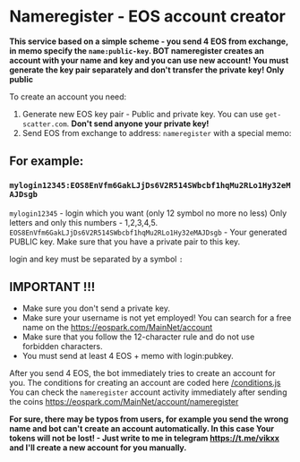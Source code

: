# Nameregister - EOS account creator

**This service based on a simple scheme - you send 4 EOS from exchange, in memo specify the `name:public-key`. BOT nameregister creates an account with your name and key and you can use new account!
You must generate the key pair separately and don't transfer the private key! Only public**

To create an account you need:

1) Generate new EOS key pair - Public and private key. You can use `get-scatter.com`. **Don't send anyone your private key!**
2) Send EOS from exchange to address: `nameregister` with a special memo:

## For example:
### `mylogin12345:EOS8EnVfm6GakLJjDs6V2R514SWbcbf1hqMu2RLo1Hy32eMAJDsgb`

`mylogin12345` - login which you want (only 12 symbol no more no less) Only letters and only this numbers - 1,2,3,4,5.
`EOS8EnVfm6GakLJjDs6V2R514SWbcbf1hqMu2RLo1Hy32eMAJDsgb` - Your generated PUBLIC key. Make sure that you have a private pair to this key.

login and key must be separated by a symbol `:`

## **IMPORTANT !!!**

* Make sure you don't send a private key.
* Make sure your username is not yet employed! You can search for a free name on the https://eospark.com/MainNet/account
* Make sure that you follow the 12-character rule and do not use forbidden characters.
* You must send at least 4 EOS + memo with login:pubkey.

After you send 4 EOS, the bot immediately tries to create an account for you. 
The conditions for creating an account are coded here [/conditions.js](https://github.com/vikxx/nameregister/blob/master/conditions.js)
You can check the `nameregister` account activity immediately after sending the coins https://eospark.com/MainNet/account/nameregister


**For sure, there may be typos from users, for example you send the wrong name and bot can't create an account automatically.
In this case Your tokens will not be lost! - Just write to me in telegram https://t.me/vikxx and I'll create a new account for you manually.**
